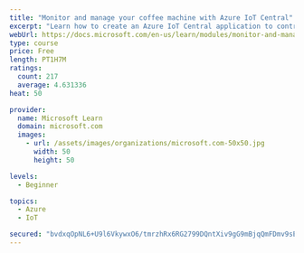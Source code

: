 ```yaml
---
title: "Monitor and manage your coffee machine with Azure IoT Central"
excerpt: "Learn how to create an Azure IoT Central application to control Internet of Things devices that communicate through unique connection strings."
webUrl: https://docs.microsoft.com/en-us/learn/modules/monitor-and-manage-device-with-iot-central/
type: course
price: Free
length: PT1H7M
ratings:
  count: 217
  average: 4.631336
heat: 50

provider:
  name: Microsoft Learn
  domain: microsoft.com
  images:
    - url: /assets/images/organizations/microsoft.com-50x50.jpg
      width: 50
      height: 50

levels:
  - Beginner

topics:
  - Azure
  - IoT

secured: "bvdxqOpNL6+U9l6VkywxO6/tmrzhRx6RG2799DQntXiv9gG9mBjqQmFDmv9sEObe2wZAEk8ywSkfDeAAletC7siC79/ThKWppncJT2WeKB0I5Hgf4an9UuEK/VIqk+XV48WqEMa5K37y1yyBB+wCZAOD3pSoFMdqq9T5PWrkBhidurTGq5ftzV3FfJgO2EC+NmLg0KbDidJ33Hmm+2n9ei3zIsz6gcd0r2L6MWPpWaRAG00OK3pRP578J8i9wc0BcH93SCwUdvelK1IiFCZqZYjVPe9aoGM2pRx/we6SGM0WAImb8BItVY5BOtQLVHz2h5v2iJu6/UeNBcDdJZhHwoS4iQ2aGijxzM23+RFBrKQN11g1rlSZYN26t9pacpXSxFwLsSu7D2G2Na7dPFSC3ITCycTYAKVI1zNLeJYevjo=;ptMS781rGheTi5Xq3cs3Gw=="
---
```


